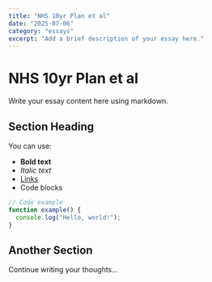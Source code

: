 ```yaml
---
title: "NHS 10yr Plan et al"
date: "2025-07-06"
category: "essays"
excerpt: "Add a brief description of your essay here."
---
```


# NHS 10yr Plan et al

Write your essay content here using markdown.

## Section Heading

You can use:
- **Bold text**
- *Italic text*
- [Links](https://example.com)
- Code blocks

```javascript
// Code example
function example() {
  console.log("Hello, world!");
}
```

## Another Section

Continue writing your thoughts...
